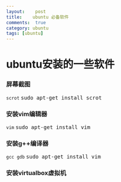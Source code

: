 ```yaml
---
layout:    post
title:    ubuntu 必备软件 
comments:  true
category: ubuntu 
tags: [ubuntu]
---
```


# ubuntu安装的一些软件

### 屏幕截图

`scrot` <kbd>sudo apt-get install scrot</kbd>

### 安装vim编辑器

`vim`   <kbd>sudo apt-get install vim</kbd>

### 安装g++编译器

`gcc gdb` <kbd>sudo apt-get install vim</kbd>

### 安装virtualbox虚拟机



